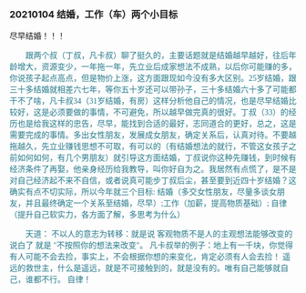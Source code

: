 ### 20210104 结婚，工作（车）两个小目标

尽早结婚！！！

<p style="text-indent:2em; color: #25798a; font-family: Brush Script MT, Brush Script Std, cursive">
     跟两个叔（丁叔，凡卡叔）聊了挺久的，主要话题就是结婚越早越好，往后年龄增大，资源变少，一年拖一年，先立业后成家想法不成熟，以后你可能赚的多，你说孩子起点高点，但是物价上涨，这方面跟现如今没有多大区别。25岁结婚，跟三十多结婚就相差六七年，等你五十岁还可以带孙子，三十多结婚六十多了可能都干不了啥，凡卡叔34（31岁结婚，有房）这样分析他自己的情况，也是尽早结婚比较好，这是必须要做的事情，不可避免，所以越早做完真的很好。丁叔（33）的经历也是给我这样的忠告，尽早，能找到合适的最好，志同道合的更好，总之，这是需要完成的事情。多出女性朋友，发展成女朋友，确定关系后，认真对待。不要越拖越久，先立业赚钱思想不可取，有可以的（有结婚想法的就行，不管这女孩子之前如何如何，有几个男朋友）就引导这方面结婚，丁叔说你这种先赚钱，到时候有经济条件了再娶，他亲身经历给我教导，叫你好自为之。我居然有点慌了，是不是对自己经济起不来不自信，或者说真可能步丁叔后尘，甚至要到近四十岁结婚？这确实有点不切实际，所以今年就三个目标: 结婚（多交女性朋友，尽量多谈女朋友，并且最终确定一个关系至结婚，尽早）;工作（加薪，提高物质基础）; 自律（提升自己软实力，各方面了解，多思考为什么）
     
</p>

<p style="text-indent:2em; color: #25798a; font-family: Brush Script MT, Brush Script Std, cursive">
     天道：
     不以人的意志为转移：就是说 客观物质不是人的主观想法能够改变的 说白了 就是 "不按照你的想法来改变"。
     凡卡叔举的例子：地上有一千块，你觉得有人可能不会去捡，事实上，不会根据你想的来变化，肯定必须有人会去捡！
     遥远的救世主，什么是遥远，就是不可接触到的，就是没有的。唯有自己能够就自己，谁都不行。
     自律！
</p>